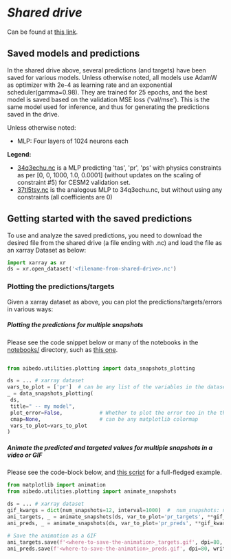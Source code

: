 # *Shared drive*
Can be found at [this link](https://parc-my.sharepoint.com/:f:/p/pmitra/EgiutXMPCMtPsVHyY_Hvsw0BNZtnOK2rCP80EnM0mrGzOg?e=sLePgj).

## Saved models and predictions

In the shared drive above, several predictions (and targets) have been saved for various models.
Unless otherwise noted, all models use AdamW as optimizer with 2e-4 as learning rate and 
an exponential scheduler(gamma=0.98). They are trained for 25 epochs, and the best model is 
saved based on the validation MSE loss ('val/mse'). This is the same model used for inference, 
and thus for generating the predictions saved in the drive.

Unless otherwise noted:
- MLP: Four layers of 1024 neurons each

**Legend:**
- [34q3echu.nc](https://parc-my.sharepoint.com/:u:/p/pmitra/EWUgWktVj71CslZc-JTThb4BX07vou_CO2CLYaQw-ZIHBw?e=Rwy8vD)
 is a MLP predicting 'tas', 'pr', 'ps' with physics constraints as per 
 [0, 0, 1000, 1.0, 0.0001] (without updates on the scaling of constraint #5) for CESM2 validation set.
- [37tl5tsy.nc](https://parc-my.sharepoint.com/:u:/p/pmitra/EZh1kq_uAGxNjegYJhUyA3QBtIkMn_gdL7mRQhms9qqvig?e=0aLnO8)
 is the analogous MLP to 34q3echu.nc, but without using any constraints (all coefficients are 0)

## Getting started with the saved predictions

To use and analyze the saved predictions, you need to download the desired file from the shared drive
(a file ending with .nc) and load the file as an xarray Dataset as below:

```python
import xarray as xr
ds = xr.open_dataset('<filename-from-shared-drive>.nc')
```

### Plotting the predictions/targets

Given a xarray dataset as above, you can plot the predictions/targets/errors in various ways:

##### Plotting the predictions for multiple snapshots

Please see the code snippet below or many of the notebooks in the [notebooks/](../notebooks/) directory, 
such as [this one](../notebooks/2022-07-26-ps-pr-tas-val-set-CESM2.ipynb).

```python

from aibedo.utilities.plotting import data_snapshots_plotting

ds = ... # xarray dataset
vars_to_plot = ['pr']  # can be any list of the variables in the dataset
_ = data_snapshots_plotting(
 ds, 
 title=" -- my model",
 plot_error=False,            # Whether to plot the error too in the third row (e.g. preds - targets)
 cmap=None,                   # can be any matplotlib colormap
 vars_to_plot=vars_to_plot
)
```

##### Animate the predicted and targeted values for multiple snapshots in a video or GIF 

Please see the code-block below, and 
[this script](../analysis/animate_predictions_era5_2022-07-21.py) for a full-fledged example.

```python
from matplotlib import animation
from aibedo.utilities.plotting import animate_snapshots

ds = ... # xarray dataset
gif_kwargs = dict(num_snapshots=12, interval=1000)  #  num_snapshots: number of snapshots to animate 
ani_targets, _ = animate_snapshots(ds, var_to_plot='pr_targets', **gif_kwargs)
ani_preds, _ = animate_snapshots(ds, var_to_plot='pr_preds', **gif_kwargs)
    
# Save the animation as a GIF
ani_targets.save(f'<where-to-save-the-animation>_targets.gif', dpi=80, writer=animation.PillowWriter(fps=2))
ani_preds.save(f'<where-to-save-the-animation>_preds.gif', dpi=80, writer=animation.PillowWriter(fps=2))

```
